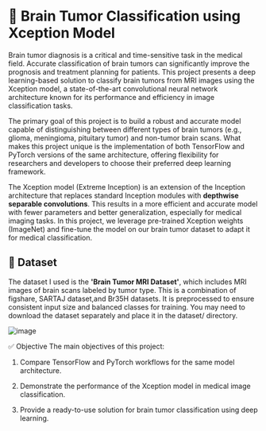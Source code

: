 # 🧠 Brain Tumor Classification using Xception Model
Brain tumor diagnosis is a critical and time-sensitive task in the medical field. Accurate classification of brain tumors can significantly improve the prognosis and treatment planning for patients. This project presents a deep learning-based solution to classify brain tumors from MRI images using the Xception model, a state-of-the-art convolutional neural network architecture known for its performance and efficiency in image classification tasks.

The primary goal of this project is to build a robust and accurate model capable of distinguishing between different types of brain tumors (e.g., glioma, meningioma, pituitary tumor) and non-tumor brain scans. What makes this project unique is the implementation of both TensorFlow and PyTorch versions of the same architecture, offering flexibility for researchers and developers to choose their preferred deep learning framework.

The Xception model (Extreme Inception) is an extension of the Inception architecture that replaces standard Inception modules with **depthwise separable convolutions**. This results in a more efficient and accurate model with fewer parameters and better generalization, especially for medical imaging tasks. In this project, we leverage pre-trained Xception weights (ImageNet) and fine-tune the model on our brain tumor dataset to adapt it for medical classification.

## 🧪 Dataset
The dataset I used is the **'Brain Tumor MRI Dataset'**, which includes MRI images of brain scans labeled by tumor type. This is a combination of figshare, SARTAJ dataset,and Br35H datasets. It is preprocessed to ensure consistent input size and balanced classes for training. You may need to download the dataset separately and place it in the dataset/ directory.

![image](https://github.com/user-attachments/assets/0a60efad-fbeb-4817-82b8-35947b292e2b)

✅ Objective
The main objectives of this project:

  1. Compare TensorFlow and PyTorch workflows for the same model architecture.
  
  2. Demonstrate the performance of the Xception model in medical image classification.
  
  3. Provide a ready-to-use solution for brain tumor classification using deep learning.
